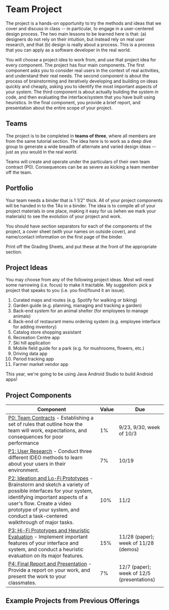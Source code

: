 # Team Project

The project is a hands-on opportunity to try the methods and ideas that we cover and discuss in class -- in particular, to engage in a user-centered design process. The two main lessons to be learned here is that: (a) designers do not rely on their intuition, but instead rely on real user research, and that (b) design is really about a process. This is a process that you can apply as a software developer in the real world.

You will choose a project idea to work from, and use that project idea for every component. The project has four main components. The first component asks you to consider real users in the context of real activities, and understand their real needs. The second component is about the process of brainstorming and iteratively developing and building on ideas quickly and cheaply, asking you to identify the most important aspects of your system. The third component is about actually building the system in code, and then evaluating the interface/system that you have built using heuristics. In the final component, you provide a brief report, and presentation about the entire scope of your project.

## Teams

The project is to be completed in **teams of three**, where all members are from the same tutorial section. The idea here is to work as a deep dive group to generate a wide breadth of alternate and varied design ideas -- just as you would in the real world.

Teams will create and operate under the particulars of their own team contract (P0). Consequences can be as severe as kicking a team member off the team.

## Portfolio

Your team needs a binder that is 1 1/2" thick. All of your project components will be handed in to the TAs in a binder. The idea is to compile all of your project materials in one place, making it easy for us (when we mark your materials) to see the evolution of your project and work.

You should have section separators for each of the components of the project, a cover sheet (with your names on outside cover), and name/contact information on the first page of the binder.

Print off the Grading Sheets, and put these at the front of the appropriate section.

## Project Ideas
You may choose from any of the following project ideas. Most will need some narrowing (i.e. focus) to make it tractable. My suggestion: pick a project that speaks to you (i.e. you find/found it an issue).

1. Curated maps and routes (e.g. Spotify for walking or biking)
2. Garden guide (e.g. planning, managing and tracking a garden)
3. Back-end system for an animal shelter (for employees to manage animals)
4. Back-end of restaurant menu ordering system (e.g. employee interface for adding inventory)
5. Catalog store shopping assistant
6. Recreation Centre app
7. Ski hill application
8. Mobile field guide for a park (e.g. for mushrooms, flowers, etc.)
9. Driving data app
10. Period tracking app
11. Farmer market vendor app

This year, we're going to be using Java Android Studio to build Android apps!

<!--
* Kid-friendly Web Browser: design a web browser for young children.
* Cooking Instructor: design a system that can be used to prepare and cook a recipe.
* Bus ticking kiosk: design a system for travellers in the terminal building.
* Course registration system: redesign PeopleSoft!
* Something of your choosing (note that this choice needs to be cleared by your TA by the time P0 is due)
*
-->

## Project Components
| Component | Value | Due |
| --------- | ----- | --- |
| [P0: Team Contracts](p0.md) - Establishing a set of rules that outline how the team will work, expectations, and consequences for poor performance | 1% | 9/23, 9/30, week of 10/3 |
| [P1: User Research](p1.md) - Conduct three different IDEO methods to learn about your users in their environment. | 7% | 10/19 |
| [P2: Ideation and Lo-Fi Prototypes](p2.md) - Brainstorm and sketch a variety of possible interfaces for your system, identifying important aspects of a user's flow. Create a video prototype of your system, and conduct a task-centered walkthrough of major tasks. | 10% | 11/2 |
| [P3: Hi-Fi Prototypes and Heuristic Evaluation](p3.md) - Implement important features of your interface and system, and conduct a heuristic evaluation on its major features. | 15% | 11/28 (paper); week of 11/28 (demos) |
| [P4: Final Report and Presentation](p4.md) - Provide a report on your work, and present the work to your classmates. | 7% | 12/7 (paper); week of 12/5 (presentations) |

## Example Projects from Previous Offerings

